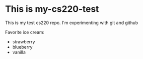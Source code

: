 # This is my-cs220-test
This is my test cs220 repo. 
I'm experimenting with git and github

Favorite ice cream:
* strawberry
* blueberry
* vanilla